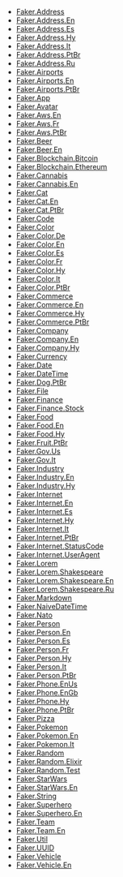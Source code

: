 <!-- A -->

- [Faker.Address](lib/faker/address.ex)
- [Faker.Address.En](lib/faker/address/en.ex)
- [Faker.Address.Es](lib/faker/address/es.ex)
- [Faker.Address.Hy](lib/faker/address/hy.ex)
- [Faker.Address.It](lib/faker/address/it.ex)
- [Faker.Address.PtBr](lib/faker/address/pt_br.ex)
- [Faker.Address.Ru](lib/faker/address/ru.ex)
- [Faker.Airports](lib/faker/airports.ex)
- [Faker.Airports.En](lib/faker/airports/en.ex)
- [Faker.Airports.PtBr](lib/faker/airports/pt_br.ex)
- [Faker.App](lib/faker/app.ex)
- [Faker.Avatar](lib/faker/avatar.ex)
- [Faker.Aws.En](lib/faker/aws/en.ex)
- [Faker.Aws.Fr](lib/faker/aws/fr.ex)
- [Faker.Aws.PtBr](lib/faker/aws/pt_br.ex)
  <!-- B -->
- [Faker.Beer](lib/faker/beer.ex)
- [Faker.Beer.En](lib/faker/beer/en.ex)
- [Faker.Blockchain.Bitcoin](lib/faker/bitcoin.ex)
- [Faker.Blockchain.Ethereum](lib/faker/blockchain/ethereum.ex)
  <!-- C -->
- [Faker.Cannabis](lib/faker/cannabis.ex)
- [Faker.Cannabis.En](lib/faker/cannabis/en.ex)
- [Faker.Cat](lib/faker/cat.ex)
- [Faker.Cat.En](lib/faker/cat/en.ex)
- [Faker.Cat.PtBr](lib/faker/cat/pt_br.ex)
- [Faker.Code](lib/faker/code.ex)
- [Faker.Color](lib/faker/color.ex)
- [Faker.Color.De](lib/faker/color/de.ex)
- [Faker.Color.En](lib/faker/color/en.ex)
- [Faker.Color.Es](lib/faker/color/es.ex)
- [Faker.Color.Fr](lib/faker/color/fr.ex)
- [Faker.Color.Hy](lib/faker/color/hy.ex)
- [Faker.Color.It](lib/faker/color/it.ex)
- [Faker.Color.PtBr](lib/faker/color/pt_br.ex)
- [Faker.Commerce](lib/faker/commerce.ex)
- [Faker.Commerce.En](lib/faker/commerce/en.ex)
- [Faker.Commerce.Hy](lib/faker/commerce/hy.ex)
- [Faker.Commerce.PtBr](lib/faker/commerce/pt_br.ex)
- [Faker.Company](lib/faker/company.ex)
- [Faker.Company.En](lib/faker/company/en.ex)
- [Faker.Company.Hy](lib/faker/company/hy.ex)
- [Faker.Currency](lib/faker/currency.ex)
  <!-- D -->
- [Faker.Date](lib/faker/date.ex)
- [Faker.DateTime](lib/faker/datetime.ex)
- [Faker.Dog.PtBr](lib/faker/dog/pt_br.ex)
  <!-- E -->
  <!-- F -->
- [Faker.File](lib/faker/file.ex)
- [Faker.Finance](lib/faker/finance.ex)
- [Faker.Finance.Stock](lib/faker/finance/stock.ex)
- [Faker.Food](lib/faker/food.ex)
- [Faker.Food.En](lib/faker/food/en.ex)
- [Faker.Food.Hy](lib/faker/food/hy.ex)
- [Faker.Fruit.PtBr](lib/faker/fruit/pt_br.ex)
  <!-- G -->
- [Faker.Gov.Us](lib/faker/gov/us.ex)
- [Faker.Gov.It](lib/faker/gov/it.ex)
  <!-- H -->
  <!-- I -->
- [Faker.Industry](lib/faker/industry.ex)
- [Faker.Industry.En](lib/faker/industry/en.ex)
- [Faker.Industry.Hy](lib/faker/industry/hy.ex)
- [Faker.Internet](lib/faker/internet.ex)
- [Faker.Internet.En](lib/faker/internet/en.ex)
- [Faker.Internet.Es](lib/faker/internet/es.ex)
- [Faker.Internet.Hy](lib/faker/internet/hy.ex)
- [Faker.Internet.It](lib/faker/internet/it.ex)
- [Faker.Internet.PtBr](lib/faker/internet/pt_br.ex)
- [Faker.Internet.StatusCode](lib/faker/internet/status_code.ex)
- [Faker.Internet.UserAgent](lib/faker/internet/user_agent.ex)
  <!-- J -->
  <!-- K -->
  <!-- L -->
- [Faker.Lorem](lib/faker/lorem.ex)
- [Faker.Lorem.Shakespeare](lib/faker/lorem/shakespeare.ex)
- [Faker.Lorem.Shakespeare.En](lib/faker/lorem/shakespeare/en.ex)
- [Faker.Lorem.Shakespeare.Ru](lib/faker/lorem/shakespeare/ru.ex)
  <!-- M -->
- [Faker.Markdown](lib/faker/markdown.ex)
  <!-- N -->
- [Faker.NaiveDateTime](lib/faker/naivedatetime.ex)
- [Faker.Nato](lib/faker/nato.ex)
  <!-- O -->
  <!-- P -->
- [Faker.Person](lib/faker/person.ex)
- [Faker.Person.En](lib/faker/person/en.ex)
- [Faker.Person.Es](lib/faker/person/es.ex)
- [Faker.Person.Fr](lib/faker/person/fr.ex)
- [Faker.Person.Hy](lib/faker/person/hy.ex)
- [Faker.Person.It](lib/faker/person/it.ex)
- [Faker.Person.PtBr](lib/faker/person/pt_br.ex)
- [Faker.Phone.EnUs](lib/faker/phone/en_us.ex)
- [Faker.Phone.EnGb](lib/faker/phone/en_gb.ex)
- [Faker.Phone.Hy](lib/faker/phone/hy.ex)
- [Faker.Phone.PtBr](lib/faker/phone/pt_br.ex)
- [Faker.Pizza](lib/faker/pizza.ex)
- [Faker.Pokemon](lib/faker/pokemon.ex)
- [Faker.Pokemon.En](lib/faker/pokemon/en.ex)
- [Faker.Pokemon.It](lib/faker/pokemon/it.ex)
  <!-- Q -->
  <!-- R -->
- [Faker.Random](lib/faker/random.ex)
- [Faker.Random.Elixir](lib/faker/random/elixir.ex)
- [Faker.Random.Test](lib/faker/random/test.ex)
  <!-- S -->
- [Faker.StarWars](lib/faker/star_wars.ex)
- [Faker.StarWars.En](lib/faker/star_wars/en.ex)
- [Faker.String](lib/faker/string.ex)
- [Faker.Superhero](lib/faker/superhero.ex)
- [Faker.Superhero.En](lib/faker/superhero/en.ex)
  <!-- T -->
- [Faker.Team](lib/faker/team.ex)
- [Faker.Team.En](lib/faker/team/en.ex)
  <!-- U -->
- [Faker.Util](lib/faker/util.ex)
- [Faker.UUID](lib/faker/uuid.ex)
  <!-- V -->
- [Faker.Vehicle](lib/faker/vehicle.ex)
- [Faker.Vehicle.En](lib/faker/vehicle/en.ex)
  <!-- W -->
  <!-- X -->
  <!-- Y -->
  <!-- Z -->
